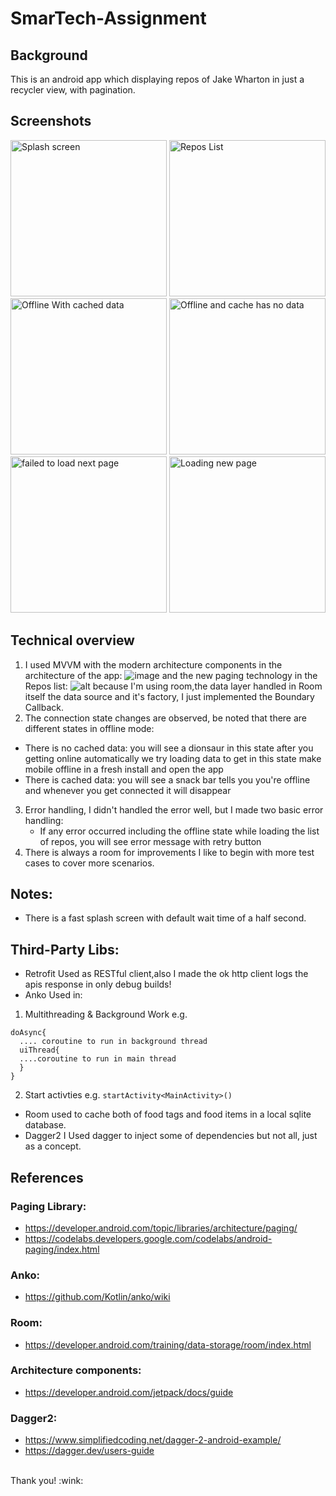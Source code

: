 # SmarTech-Assignment

## Background
This is an android app which displaying repos of Jake Wharton in just a recycler view, with pagination.

## Screenshots
<img src="https://user-images.githubusercontent.com/5509571/67144088-18a2e400-f273-11e9-9e86-9c6c4a78e608.png" alt="Splash screen" width="250"/> <img src="https://user-images.githubusercontent.com/5509571/67143975-ada4dd80-f271-11e9-94dc-5c816f44e0bc.png" alt="Repos List" width="250"/>
<img src="https://user-images.githubusercontent.com/5509571/67143988-d036f680-f271-11e9-8944-946b60abc09b.png" alt="Offline With cached data" width="250"/> <img src="https://user-images.githubusercontent.com/5509571/67143990-d4631400-f271-11e9-8fdd-8f079b2b9485.png" alt="Offline and cache has no data" width="250"/>
<img src="https://user-images.githubusercontent.com/5509571/67144021-2efc7000-f272-11e9-832b-138218eb0eb7.png" alt="failed to load next page" width="250"/> <img src="https://user-images.githubusercontent.com/5509571/67144020-2efc7000-f272-11e9-9511-62843f3ad43e.png" alt="Loading new page" width="250"/> 


## Technical overview
 1. I used MVVM with the modern architecture components in the architecture of the app:
 ![image](https://user-images.githubusercontent.com/5509571/62429675-c6413500-b711-11e9-8bb2-40828606f41d.png)
 and the new paging technology in the Repos list:
 ![alt](https://codelabs.developers.google.com/codelabs/android-paging/img/a4f392ad4ae49042.gif)
 because I'm using room,the data layer handled in Room itself the data source and it's factory, I just implemented the Boundary Callback.
 2. The connection state changes are observed, be noted that there are different states in offline mode:
  * There is no cached data: you will see a dionsaur in this state after you getting online automatically we try loading data 
  to get in this state make mobile offline in a fresh install and open the app
  * There is cached data: you will see a snack bar tells you you're offline and whenever  you get connected it will disappear 
  
3. Error handling, I didn't handled the error well, but I made two basic error handling: 
   * If any error occurred including the offline state while loading the list of repos, you will see error message with retry button
4. There is always a room for improvements I like to begin with more test cases to cover more scenarios.  
   
## Notes:   
   * There is a fast splash screen with default wait time of a half second. 
 
## Third-Party Libs:
* Retrofit
Used as RESTful client,also I made the ok http client logs the apis response in only debug builds!
* Anko
Used in:

1. Multithreading & Background Work e.g.
```
doAsync{
  .... coroutine to run in background thread
  uiThread{
  ....coroutine to run in main thread
  }
}
````

2. Start activties e.g.
```startActivity<MainActivity>()```
* Room
used to cache both of food tags and food items in a local sqlite database.
* Dagger2
I Used dagger to inject some of dependencies but not all, just as a concept.


## References 
### Paging Library:
* https://developer.android.com/topic/libraries/architecture/paging/
* https://codelabs.developers.google.com/codelabs/android-paging/index.html

### Anko:
* https://github.com/Kotlin/anko/wiki

### Room:
* https://developer.android.com/training/data-storage/room/index.html

### Architecture components:
* https://developer.android.com/jetpack/docs/guide

### Dagger2:
* https://www.simplifiedcoding.net/dagger-2-android-example/
* https://dagger.dev/users-guide
<br/>
Thank you! :wink:
